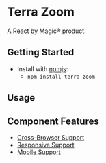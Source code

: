 # Terra Zoom

A React by Magic® product.

## Getting Started

- Install with [npmjs](https://www.npmjs.com):
  - `npm install terra-zoom`

## Usage

## Component Features
* [Cross-Browser Support](https://github.com/cerner/terra-core/wiki/Component-Features#cross-browser-support)
* [Responsive Support](https://github.com/cerner/terra-core/wiki/Component-Features#responsive-support)
* [Mobile Support](https://github.com/cerner/terra-core/wiki/Component-Features#mobile-support)
